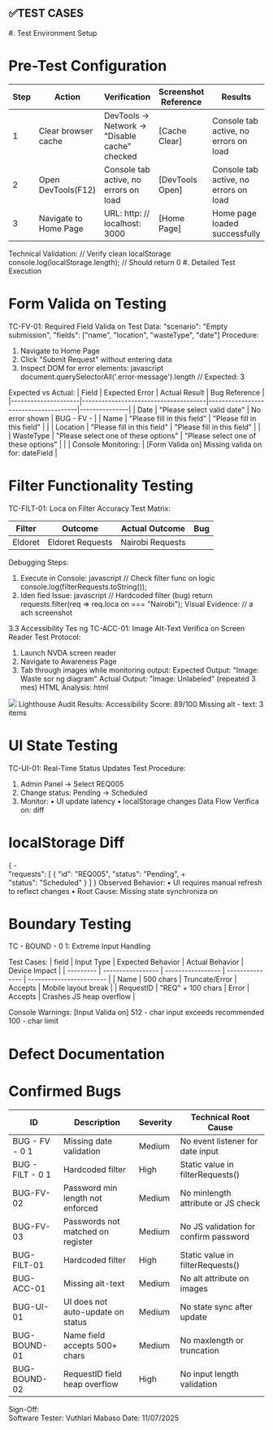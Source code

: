 ✅TEST CASES 
--------------------------------------------------------------------------------------------------------------------------------------------------------------------------------

#. Test Environment Setup 
# Pre-Test Configuration 
Step| Action                | Verification                                 | Screenshot Reference |    Results                            |
| --| ----------------------| ---------------------------------------------| -------------------- | --------------------------------------|
| 1 | Clear browser cache   | DevTools → Network → "Disable cache" checked | [Cache Clear]        | Console tab active, no errors on load |
| 2 | Open DevTools(F12)    | Console tab active, no errors on load        | [DevTools Open]      | Console tab active, no errors on load |
| 3 | Navigate to Home Page | URL: http: // localhost: 3000                | [Home Page]          | Home page loaded successfully         |



Technical Validation: 
// Verify clean localStorage 
console.log(localStorage.length);  // Should return 0 
#. Detailed Test Execution 
# Form Valida on Testing 
TC-FV-01: Required Field Valida on 
Test Data: 
"scenario": "Empty submission", 
"fields": ["name", "location", "wasteType", "date"] 
Procedure: 
1. Navigate to Home Page  
2. Click "Submit Request" without entering data 
3. Inspect DOM for error elements: 
javascript 
document.querySelectorAll('.error-message').length // Expected: 3


Expected vs Actual:
| Field               | Expected Error                       | Actual Result                        | Bug Reference |
|---------------------|--------------------------------------|--------------------------------------|---------------|
| Date                | "Please select valid date"           | No error shown                       | BUG - FV -    |
| Name                | "Please fill in this field"          | "Please fill in this field"          |               |
| Location            | "Please fill in this field"          | "Please fill in this field"          |               |
| WasteType           | "Please select one of these options" | "Please select one of these options" |               |
| Console Monitoring: | [Form Valida on] Missing valida on for: dateField |
   

# Filter Functionality Testing 
TC-FILT-01: Loca on Filter Accuracy 
Test Matrix:
 
| Filter  | Outcome          | Actual Outcome       | Bug 
| --------| ---------------- | -------------------- | ----------------
| Eldoret | Eldoret Requests | Nairobi Requests     |



Debugging Steps: 
1. Execute in Console: 
javascript 
// Check filter func on logic 
console.log(filterRequests.toString()); 
2. Iden fied Issue: 
javascript 
// Hardcoded filter (bug) 
return requests.filter(req => req.loca on === "Nairobi"); 
Visual Evidence: 
// a ach screenshot

3.3 Accessibility Tes ng 
TC-ACC-01: Image Alt-Text Verifica on 
Screen Reader Test Protocol: 
1. Launch NVDA screen reader 
2. Navigate to Awareness Page  
3. Tab through images while monitoring output: 
Expected Output: 
"Image: Waste sor ng diagram" 
Actual Output: 
"Image: Unlabeled" (repeated 3 mes) 
HTML Analysis: 
html 
<!-- Bug Demonstration --> 
<img src="waste.jpg"> <!-- Missing alt a ribute --> 
Lighthouse Audit Results: 
Accessibility Score: 89/100 
Missing alt - text: 3 items
 
# UI State Testing 
TC-UI-01: Real-Time Status Updates 
Test Procedure: 
1. Admin Panel → Select REQ005 
2. Change status: Pending → Scheduled 
3. Monitor: 
• UI update latency 
• localStorage changes 
Data Flow Verifica on: 
diff 
# localStorage Diff 
{ -     
"requests": [ 
{ 
"id": "REQ005", 
"status": "Pending", 
+     
"status": "Scheduled" 
} 
] 
} 
Observed Behavior: 
• UI requires manual refresh to reflect changes 
• Root Cause: Missing state synchroniza on

# Boundary Testing 
TC - BOUND - 0 1: Extreme Input Handling

Test Cases:
| field     | Input Type        | Expected Behavior | Actual Behavior | Device Impact            |
| --------- | ----------------- | ----------------- | --------------- | ------------------------ |
| Name      | 500 chars         | Truncate/Error    | Accepts         | Mobile layout break      |
| RequestID | "REQ" + 100 chars | Error             | Accepts         | Crashes JS heap overflow |



Console Warnings: 
[Input Valida on] 512 - char input exceeds recommended 100 - char limit


# Defect Documentation 
# Confirmed Bugs 
| ID               | Description                        | Severity | Technical Root Cause                  |
| ---------------- | ---------------------------------- | -------- | ------------------------------------- | 
| BUG - FV - 0 1   | Missing date validation            | Medium   | No event listener for date input      |
| BUG - FILT - 0 1 | Hardcoded filter                   | High     | Static value in filterRequests()      |
| BUG-FV-02         | Password min length not enforced   | Medium   | No minlength attribute or JS check    |
| BUG-FV-03        | Passwords not matched on register  | Medium   | No JS validation for confirm password |
| BUG-FILT-01      | Hardcoded filter                   | High     | Static value in filterRequests()      |
| BUG-ACC-01       | Missing alt-text                   | Medium   | No alt attribute on images            |
| BUG-UI-01        | UI does not auto-update on status  | Medium   | No state sync after update            |
| BUG-BOUND-01     | Name field accepts 500+ chars      | Medium   | No maxlength or truncation            |
| BUG-BOUND-02     | RequestID field heap overflow      | High     | No input length validation            |



Sign-Off:  
Software Tester:  Vuthlari Mabaso
Date: 11/07/2025
